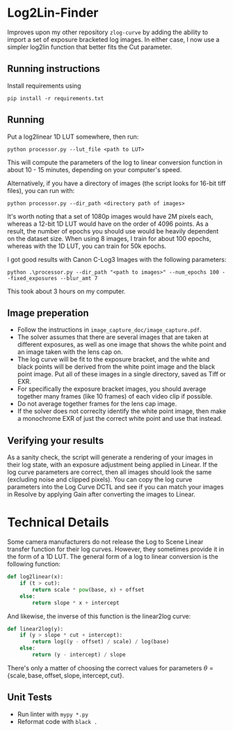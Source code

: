 # Log2Lin-Finder

Improves upon my other repository `zlog-curve` by adding the ability to import a set of exposure bracketed log images. In either case, I now use a simpler log2lin function that better fits the Cut parameter.

## Running instructions
Install requirements using
```
pip install -r requirements.txt
```

## Running
Put a log2linear 1D LUT somewhere, then run:
```
python processor.py --lut_file <path to LUT>
```
This will compute the parameters of the log to linear conversion function in about 10 - 15 minutes, depending on your computer's speed.

Alternatively, if you have a directory of images (the script looks for 16-bit tiff files), you can run with:
```
python processor.py --dir_path <directory path of images>
```

It's worth noting that a set of 1080p images would have 2M pixels each, whereas a 12-bit 1D LUT would have on the order of 4096 points. As a result, the number of epochs you should use would be heavily dependent on the dataset size. When using 8 images, I train for about 100 epochs, whereas with the 1D LUT, you can train for 50k epochs.

I got good results with Canon C-Log3 Images with the following parameters:
```
python .\processor.py --dir_path "<path to images>" --num_epochs 100 --fixed_exposures --blur_amt 7
```
This took about 3 hours on my computer.

## Image preperation
* Follow the instructions in `image_capture_doc/image_capture.pdf`.
* The solver assumes that there are several images that are taken at different exposures, as well as one image that shows the white point and an image taken with the lens cap on.
* The log curve will be fit to the exposure bracket, and the white and black points will be derived from the white point image and the black point image. Put all of these images in a single directory, saved as Tiff or EXR.
* For specifically the exposure bracket images, you should average together many frames (like 10 frames) of each video clip if possible.
* Do not average together frames for the lens cap image.
* If the solver does not correclty identify the white point image, then make a monochrome EXR of just the correct white point and use that instead.

## Verifying your results
As a sanity check, the script will generate a rendering of your images in their log state, with an exposure adjustment being applied in Linear. If the log curve parameters are correct, then all images should look the same (excluding noise and clipped pixels). You can copy the log curve parameters into the Log Curve DCTL and see if you can match your images in Resolve by applying Gain after converting the images to Linear.

# Technical Details
Some camera manufacturers do not release the Log to Scene Linear transfer function for their log curves. However, they sometimes provide it in the form of a 1D LUT. The general form of a log to linear conversion is the following function:

```python
def log2linear(x):
    if (t > cut):
        return scale * pow(base, x) + offset
    else:
        return slope * x + intercept
```

And likewise, the inverse of this function is the linear2log curve:
```python
def linear2log(y):
    if (y > slope * cut + intercept):
        return log((y - offset) / scale) / log(base)
    else:
        return (y - intercept) / slope
```

There's only a matter of choosing the correct values for parameters $\theta = \{\text{scale}, \text{base}, \text{offset}, \text{slope}, \text{intercept}, \text{cut}\}$.

## Unit Tests
* Run linter with `mypy *.py`
* Reformat code with `black .`
